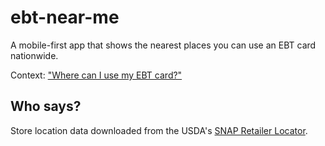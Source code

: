 ebt-near-me
===========

A mobile-first app that shows the nearest places you can use an EBT card nationwide.

Context: ["Where can I use my EBT card?"](https://github.com/codeforamerica/health-project-ideas/issues/33)

Who says?
---------
Store location data downloaded from the USDA's [SNAP Retailer Locator](http://www.fns.usda.gov/snap/retailerlocator).
